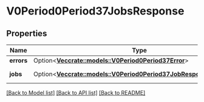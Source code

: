 # V0Period0Period37JobsResponse

## Properties

Name | Type | Description | Notes
------------ | ------------- | ------------- | -------------
**errors** | Option<[**Vec<crate::models::V0Period0Period37Error>**](v0.0.37_error.md)> | slurm errors | [optional]
**jobs** | Option<[**Vec<crate::models::V0Period0Period37JobResponseProperties>**](v0.0.37_job_response_properties.md)> | job descriptions | [optional]

[[Back to Model list]](../README.md#documentation-for-models) [[Back to API list]](../README.md#documentation-for-api-endpoints) [[Back to README]](../README.md)


